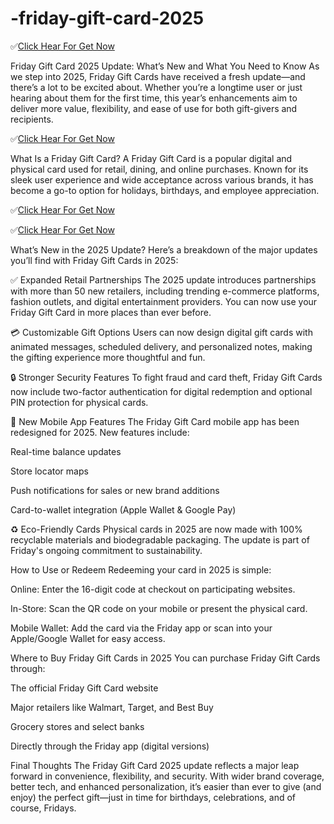 # -friday-gift-card-2025


✅[Click Hear For Get Now](file:///C:/Users/MCB/Desktop/CPA/landing%20page/Amazon%20Gift%20Card.html)

Friday Gift Card 2025 Update: What’s New and What You Need to Know
As we step into 2025, Friday Gift Cards have received a fresh update—and there’s a lot to be excited about. Whether you’re a longtime user or just hearing about them for the first time, this year’s enhancements aim to deliver more value, flexibility, and ease of use for both gift-givers and recipients.

✅[Click Hear For Get Now](file:///C:/Users/MCB/Desktop/CPA/landing%20page/Amazon%20Gift%20Card.html)

What Is a Friday Gift Card?
A Friday Gift Card is a popular digital and physical card used for retail, dining, and online purchases. Known for its sleek user experience and wide acceptance across various brands, it has become a go-to option for holidays, birthdays, and employee appreciation.

✅[Click Hear For Get Now](file:///C:/Users/MCB/Desktop/CPA/landing%20page/Amazon%20Gift%20Card.html)

✅[Click Hear For Get Now](file:///C:/Users/MCB/Desktop/CPA/landing%20page/Amazon%20Gift%20Card.html)

What’s New in the 2025 Update?
Here’s a breakdown of the major updates you’ll find with Friday Gift Cards in 2025:

✅ Expanded Retail Partnerships
The 2025 update introduces partnerships with more than 50 new retailers, including trending e-commerce platforms, fashion outlets, and digital entertainment providers. You can now use your Friday Gift Card in more places than ever before.

💳 Customizable Gift Options
Users can now design digital gift cards with animated messages, scheduled delivery, and personalized notes, making the gifting experience more thoughtful and fun.

🔒 Stronger Security Features
To fight fraud and card theft, Friday Gift Cards now include two-factor authentication for digital redemption and optional PIN protection for physical cards.

📱 New Mobile App Features
The Friday Gift Card mobile app has been redesigned for 2025. New features include:

Real-time balance updates

Store locator maps

Push notifications for sales or new brand additions

Card-to-wallet integration (Apple Wallet & Google Pay)

♻️ Eco-Friendly Cards
Physical cards in 2025 are now made with 100% recyclable materials and biodegradable packaging. The update is part of Friday's ongoing commitment to sustainability.

How to Use or Redeem
Redeeming your card in 2025 is simple:

Online: Enter the 16-digit code at checkout on participating websites.

In-Store: Scan the QR code on your mobile or present the physical card.

Mobile Wallet: Add the card via the Friday app or scan into your Apple/Google Wallet for easy access.

Where to Buy Friday Gift Cards in 2025
You can purchase Friday Gift Cards through:

The official Friday Gift Card website

Major retailers like Walmart, Target, and Best Buy

Grocery stores and select banks

Directly through the Friday app (digital versions)

Final Thoughts
The Friday Gift Card 2025 update reflects a major leap forward in convenience, flexibility, and security. With wider brand coverage, better tech, and enhanced personalization, it’s easier than ever to give (and enjoy) the perfect gift—just in time for birthdays, celebrations, and of course, Fridays.



